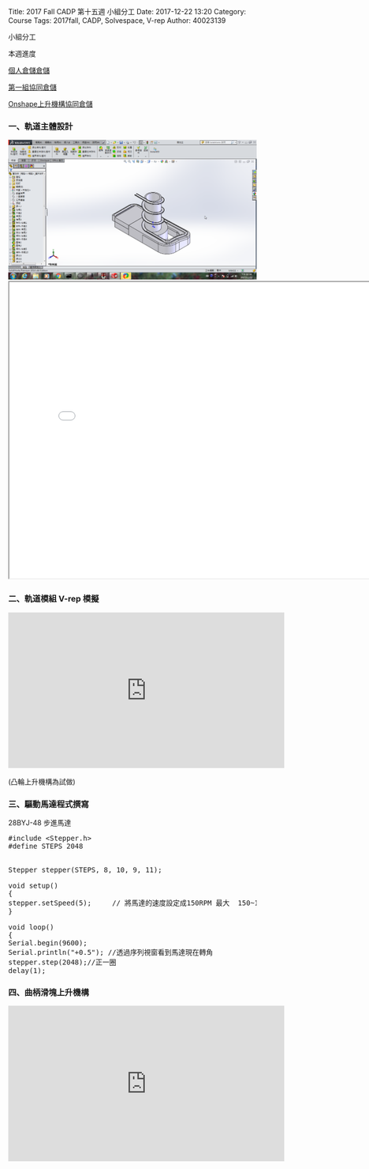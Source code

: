 Title: 2017 Fall CADP 第十五週 小組分工
Date: 2017-12-22 13:20
Category: Course
Tags: 2017fall, CADP, Solvespace, V-rep
Author: 40023139


小組分工

<!-- PELICAN_END_SUMMARY -->

本週進度

<a href="https://github.com/40023139/40023139_finalproject">個人倉儲倉儲</a>

<a href="https://github.com/s40523210/bg1_cadp_finalproject">第一組協同倉儲</a>

<a href="https://cad.onshape.com/documents/08e7fc9f43d856d66ff5a661/w/6e8d0674c911f1123dd3a26d/e/76e38414d220390a04095d03">Onshape上升機構協同倉儲</a>

<h3>一、軌道主體設計</h3>

<img src="../data/images/marble/SLDWORKS_2017-12-22_14-34-12.png">

<iframe src="./../data/stlviewer/viewstl.html?src=./../project/STL/track.stl" width="800" height="600"></iframe>


<h3>二、軌道模組 V-rep 模擬 </h3>

<iframe width="560" height="315" src="https://www.youtube.com/embed/gpRLqwn4_Ow" frameborder="0" gesture="media" allow="encrypted-media" allowfullscreen></iframe>

(凸輪上升機構為試做)

<h3>三、驅動馬達程式撰寫</h3>

28BYJ-48 步進馬達

<pre class="brush: c">
#include &lt;Stepper.h&gt;
#define STEPS 2048


Stepper stepper(STEPS, 8, 10, 9, 11);

void setup()
{
stepper.setSpeed(5);     // 將馬達的速度設定成150RPM 最大  150~160
}

void loop()
{
Serial.begin(9600);
Serial.println("+0.5"); //透過序列視窗看到馬達現在轉角
stepper.step(2048);//正一圈
delay(1);
</pre>

<h3>四、曲柄滑塊上升機構</h3>

<iframe width="560" height="315" src="https://www.youtube.com/embed/pZ_u1j2QTPM" frameborder="0" gesture="media" allow="encrypted-media" allowfullscreen></iframe>

















